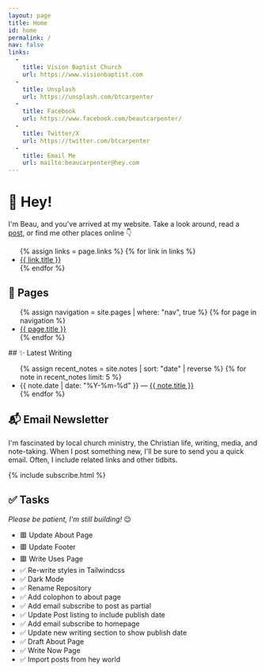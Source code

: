 ```yaml
---
layout: page
title: Home
id: home
permalink: /
nav: false
links:
  -
    title: Vision Baptist Church
    url: https://www.visionbaptist.com
  - 
    title: Unsplash
    url: https://unsplash.com/btcarpenter
  - 
    title: Facebook
    url: https://www.facebook.com/beautcarpenter/
  - 
    title: Twitter/X
    url: https://twitter.com/btcarpenter
  - 
    title: Email Me
    url: mailto:beaucarpenter@hey.com
---
```


# 👋 Hey!

<p class="bg-indigo-50 dark:bg-slate-900 bg-opacity-70 -mt-4 py-12 px-5 rounded-xl">
I'm Beau, and you've arrived at my website. Take a look around, read a <a class="" href="/posts">post</a>, or find me other places online 👇
</p>

<ul>
{% assign links = page.links %}
{% for link in links %}
  <li><a class="after:content-['_↗'] " href='{{ link.url }}'>{{ link.title }}</a>
  </li>
{% endfor %}
</ul>

## 📝 Pages

<ul>
  {% assign navigation = site.pages | where: "nav", true %}
  {% for page in navigation %}
  <li>
    <a href="{{ site.baseurl }}{{ page.url }}">{{ page.title }}</a>
  </li>
  {% endfor %}
</ul>
## ✨ Latest Writing

<ul>
  {% assign recent_notes = site.notes | sort: "date" | reverse %}
  {% for note in recent_notes limit: 5 %}
    <li>
      {{ note.date | date: "%Y-%m-%d" }} — <a class="internal-link" href="{{ site.baseurl }}{{ note.url }}">{{ note.title }}</a>
    </li>
  {% endfor %}
</ul>

## 📬 Email Newsletter

I'm fascinated by local church ministry, the Christian life, writing, media, and note-taking. When I post something new, I'll be sure to send you a quick email. Often, I include related links and other tidbits.

{% include subscribe.html %}

## ✅ Tasks

*Please be patient, I'm still building!* 😌

- 🟥 Update About Page
- 🟥 Update Footer
- 🟥 Write Uses Page
- ✅ Re-write styles in Tailwindcss
- ✅ Dark Mode
- ✅ Rename Repository
- ✅ Add colophon to about page
- ✅ Add email subscribe to post as partial
- ✅ Update Post listing to include publish date
- ✅ Add email subscribe to homepage
- ✅ Update new writing section to show publish date
- ✅ Draft About Page
- ✅ Write Now Page
- ✅ Import posts from hey world

<style>
  .wrapper {
    max-width: 46em;
  }
</style>